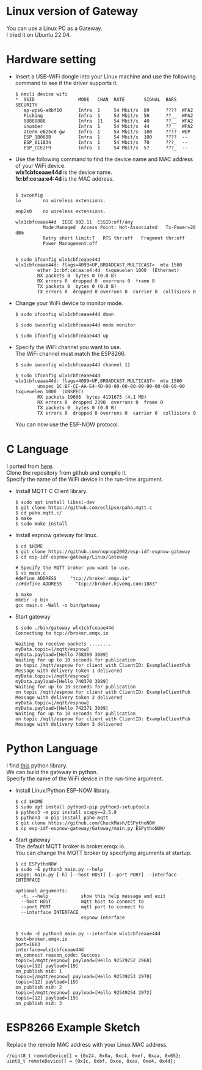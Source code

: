 # Linux version of Gateway
You can use a Linux PC as a Gateway.   
I tried it on Ubuntu 22.04.   

# Hardware setting   

- Insert a USB-WiFi dongle into your Linux machine and use the following command to see if the driver supports it.
	```
	$ nmcli device wifi
	*  SSID                MODE   CHAN  RATE       SIGNAL  BARS  SECURITY
	   ap-wpsG-a8bf10      Infra  1     54 Mbit/s  89      ????  WPA2
	   Picking             Infra  1     54 Mbit/s  50      ??__  WPA2
	   88888888            Infra  11    54 Mbit/s  40      ??__  WPA2
	   inumber             Infra  1     54 Mbit/s  44      ??__  WPA2
	   aterm-e625c0-gw     Infra  1     54 Mbit/s  100     ????  WEP
	   ESP_1B06BB          Infra  1     54 Mbit/s  100     ????  --
	   ESP_011834          Infra  1     54 Mbit/s  70      ???_  --
	   ESP_CCE2F9          Infra  1     54 Mbit/s  57      ???_  --
	```

- Use the following command to find the device name and MAC address of your WiFi device.   
	__wlx1cbfceaae44d__ is the device name.   
	__1c:bf:ce:aa:e4:4d__ is the MAC address.   
	```

	$ iwconfig
	lo        no wireless extensions.

	enp2s0    no wireless extensions.

	wlx1cbfceaae44d  IEEE 802.11  ESSID:off/any
	          Mode:Managed  Access Point: Not-Associated   Tx-Power=20 dBm
	          Retry short limit:7   RTS thr:off   Fragment thr:off
	          Power Management:off


	$ sudo ifconfig wlx1cbfceaae44d
	wlx1cbfceaae44d: flags=4099<UP,BROADCAST,MULTICAST>  mtu 1500
	        ether 1c:bf:ce:aa:e4:4d  txqueuelen 1000  (Ethernet)
	        RX packets 0  bytes 0 (0.0 B)
	        RX errors 0  dropped 0  overruns 0  frame 0
	        TX packets 0  bytes 0 (0.0 B)
	        TX errors 0  dropped 0 overruns 0  carrier 0  collisions 0
	```

- Change your WiFi device to monitor mode.   
	```
	$ sudo ifconfig wlx1cbfceaae44d down

	$ sudo iwconfig wlx1cbfceaae44d mode monitor

	$ sudo ifconfig wlx1cbfceaae44d up
	```

- Specify the WiFi channel you want to use.   
	The WiFi channel must match the ESP8266.   
	```
	$ sudo iwconfig wlx1cbfceaae44d channel 11

	$ sudo ifconfig wlx1cbfceaae44d
	wlx1cbfceaae44d: flags=4099<UP,BROADCAST,MULTICAST>  mtu 1500
	        unspec 1C-BF-CE-AA-E4-4D-00-00-00-00-00-00-00-00-00-00  txqueuelen 1000  (UNSPEC)
	        RX packets 19666  bytes 4191675 (4.1 MB)
	        RX errors 0  dropped 2390  overruns 0  frame 0
	        TX packets 0  bytes 0 (0.0 B)
	        TX errors 0  dropped 0 overruns 0  carrier 0  collisions 0
	```

	You can now use the ESP-NOW protocol.   

# C Language 
I ported from [here](https://github.com/thomasfla/Linux-ESPNOW).   
Clone the repository from github and compile it.   
Specify the name of the WiFi device in the run-time argument.   

- Install MQTT C Client library.   
	```
	$ sudo apt install libssl-dev
	$ git clone https://github.com/eclipse/paho.mqtt.c
	$ cd paho.mqtt.c/
	$ make
	$ sudo make install
	```

- Install espnow gateway for linux.   
	```
	$ cd $HOME
	$ git clone https://github.com/nopnop2002/esp-idf-espnow-gateway
	$ cd esp-idf-espnow-gateway/Linux/Gateway

	# Specify the MQTT broker you want to use.
	$ vi main.c
	#define ADDRESS     "tcp://broker.emqx.io"
	//#define ADDRESS     "tcp://broker.hivemq.com:1883"

	$ make
	mkdir -p bin
	gcc main.c -Wall -o bin/gateway
	```

- Start gateway   
	```
	$ sudo ./bin/gateway wlx1cbfceaae44d
	Connecting to tcp://broker.emqx.io

	Waiting to receive packets ........
	myData.topic=[/mqtt/espnow]
	myData.payload=[Hello 738369 3089]
	Waiting for up to 10 seconds for publication
	on topic /mqtt/espnow for client with ClientID: ExampleClientPub
	Message with delivery token 1 delivered
	myData.topic=[/mqtt/espnow]
	myData.payload=[Hello 740370 3089]
	Waiting for up to 10 seconds for publication
	on topic /mqtt/espnow for client with ClientID: ExampleClientPub
	Message with delivery token 2 delivered
	myData.topic=[/mqtt/espnow]
	myData.payload=[Hello 742371 3089]
	Waiting for up to 10 seconds for publication
	on topic /mqtt/espnow for client with ClientID: ExampleClientPub
	Message with delivery token 3 delivered
	```

# Python Language 
I find [this](https://github.com/ChuckMash/ESPythoNOW) python library.   
We can build the gateway in python.   
Specify the name of the WiFi device in the run-time argument.   


- Install Linux/Python ESP-NOW library.   
	```
	$ cd $HOME
	$ sudo apt install python3-pip python3-setuptools
	$ python3 -m pip install scapy==2.5.0
	$ python3 -m pip install paho-mqtt
	$ git clone https://github.com/ChuckMash/ESPythoNOW
	$ cp esp-idf-espnow-gateway/Gateway/main.py ESPythoNOW/
	```

- Start gateway   
	The default MQTT broker is broker.emqx.io.   
	You can change the MQTT broker by specifying arguments at startup.   
	```
	$ cd ESPythoNOW
	$ sudo -E python3 main.py --help
	usage: main.py [-h] [--host HOST] [--port PORT] --interface INTERFACE

	optional arguments:
	  -h, --help            show this help message and exit
	  --host HOST           mqtt host to connect to
	  --port PORT           mqtt port to connect to
	  --interface INTERFACE
	                        espnow interface


	$ sudo -E python3 main.py --interface wlx1cbfceaae44d
	host=broker.emqx.io
	port=1883
	interface=wlx1cbfceaae44d
	on_connect reason_code: Success
	topic=[/mqtt/espnow] payload=[Hello 92529252 2968]
	topic=[12] payload=[19]
	on_publish mid: 1
	topic=[/mqtt/espnow] payload=[Hello 92539253 2970]
	topic=[12] payload=[19]
	on_publish mid: 2
	topic=[/mqtt/espnow] payload=[Hello 92549254 2972]
	topic=[12] payload=[19]
	on_publish mid: 3
	```

# ESP8266 Example Sketch
Replace the remote MAC address with your Linux MAC address.
```
//uint8_t remoteDevice[] = {0x24, 0x0a, 0xc4, 0xef, 0xaa, 0x65};
uint8_t remoteDevice[] = {0x1c, 0xbf, 0xce, 0xaa, 0xe4, 0x4d};
```
